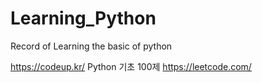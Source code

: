 # Learning_Python
Record of Learning the basic of python

https://codeup.kr/ Python 기초 100제
https://leetcode.com/

